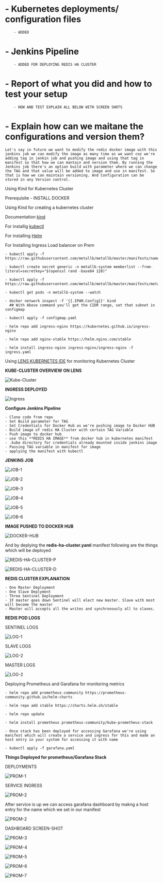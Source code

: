 # - Kubernetes deployments/ configuration files 
    
        - ADDED

# - Jenkins Pipeline

        - ADDED FOR DEPLOYING REDIS HA CLUSTER

# - Report of what you did and how to test your setup

        - HOW AND TEST EXPLAIN ALL BELOW WITH SCREEN SHOTS

# - Explain how can we maitane the configurations and version them?

`Let's say in future we want to modify the redis docker image with this jenkins job we can modify the image as many time as we want coz we're adding tag in jenkin job and pushing image and using that tag in manifest so that how we can mantain and version them. By running the Jenkins job there's an option build with parameter where we can change the TAG and that value will be added to image and use in manifest. So that is how we can maintain versioning. And Configuration can be stored in any Version control.`


Using Kind for Kubernetes Cluster

Prerequisite - INSTALL DOCKER 

Using Kind for creating a kubernetes cluster

Documentation [kind](https://kind.sigs.k8s.io/docs/user/quick-start/)

For installig [kubectl](https://kubernetes.io/docs/tasks/tools/)

For installing [Helm](https://helm.sh/docs/intro/install/)

For Installing Ingress Load balancer on Prem
   
    - kubectl apply -f https://raw.githubusercontent.com/metallb/metallb/master/manifests/namespace.yaml

    - kubectl create secret generic -n metallb-system memberlist --from-literal=secretkey="$(openssl rand -base64 128)" 

    - kubectl apply -f https://raw.githubusercontent.com/metallb/metallb/master/manifests/metallb.yaml

    - kubectl get pods -n metallb-system --watch

    - docker network inspect -f '{{.IPAM.Config}}' kind
      ## With Above command you'll get the CIDR range, set that subnet in configmap

    - kubectl apply -f configmap.yaml
 
    - helm repo add ingress-nginx https://kubernetes.github.io/ingress-nginx

    - helm repo add nginx-stable https://helm.nginx.com/stable

    - helm install ingress-nginx ingress-nginx/ingress-nginx -f ingress.yaml

Using [LENS KUBERNETES IDE](https://k8slens.dev/) for monitoring Kubernetes Cluster

**KUBE-CLUSTER OVERVIEW ON LENS**

![Kube-Cluster](https://github.com/Muhammad-Irfan324/redis-cluster/blob/master/Selection_250.png)

**INGRESS DEPLOYED**

![Ingress](https://github.com/Muhammad-Irfan324/redis-cluster/blob/master/Selection_251.png)


**Configure Jenkins Pipeline**

    - Clone code from repo
    - Set Build parameter for TAG 
    - Set Credentials for Docker Hub as we're pushing image to Docker HUB
    - Build image of redis HA Cluster with certain TAG Variable
    - Push image to docker hub
    - use this **REDIS HA IMAGE** from docker hub in kubernetes manifest
    - .kube directory for credentials already mounted inside jenkins image
    - Passing TAG variable in manifest for image
    - applying the manifest with kubectl 

**JENKINS JOB**

![JOB-1](https://github.com/Muhammad-Irfan324/redis-cluster/blob/master/Selection_252.png)

![JOB-2](https://github.com/Muhammad-Irfan324/redis-cluster/blob/master/Selection_253.png)

![JOB-3](https://github.com/Muhammad-Irfan324/redis-cluster/blob/master/Selection_254.png)

![JOB-4](https://github.com/Muhammad-Irfan324/redis-cluster/blob/master/Selection_255.png)

![JOB-5](https://github.com/Muhammad-Irfan324/redis-cluster/blob/master/Selection_259.png)

![JOB-6](https://github.com/Muhammad-Irfan324/redis-cluster/blob/master/Selection_258.png)


**IMAGE PUSHED TO DOCKER HUB**

![DOCKER-HUB](https://github.com/Muhammad-Irfan324/redis-cluster/blob/master/Selection_256.png)

And by deplying the **redis-ha-cluster.yaml** manifest following are the things which will be deployed

![REDIS-HA-CLUSTER-P](https://github.com/Muhammad-Irfan324/redis-cluster/blob/master/Selection_257.png)

![REDIS-HA-CLUSTER-D](https://github.com/Muhammad-Irfan324/redis-cluster/blob/master/Selection_260.png)

**REDIS CLUSTER EXPLANATION**

    - One Master Deployment
    - One Slave Deplyment
    - Three Sentinel Deployment
    - IF master goes down Sentinel will elect new master. Slave with most will become the master
    - Master will accepts all the writes and synchronously all to slaves.

**REDIS POD LOGS**

SENTINEL LOGS

![LOG-1](https://github.com/Muhammad-Irfan324/redis-cluster/blob/master/Selection_261.png)

SLAVE LOGS

![LOG-2](https://github.com/Muhammad-Irfan324/redis-cluster/blob/master/Selection_263.png)

MASTER LOGS

![LOG-2](https://github.com/Muhammad-Irfan324/redis-cluster/blob/master/Selection_264.png)


Deploying Prometheus and Garafana for monitoring metrics

    - helm repo add prometheus-community https://prometheus-community.github.io/helm-charts
    
    - helm repo add stable https://charts.helm.sh/stable 

    - helm repo update

    - helm install prometheus prometheus-community/kube-prometheus-stack

    - Once stack has been deployed for accessing Garafana we're using manifest which will create a service and ingress for this and made an host entry in your system for accessing it with name 
  
    - kubectl apply -f garafana.yaml
  
**Things Deployed for prometheus/Garafana Stack**

DEPLOYMENTS 

![PROM-1](https://github.com/Muhammad-Irfan324/redis-cluster/blob/master/Selection_265.png)

SERVICE INGRESS

![PROM-2](https://github.com/Muhammad-Irfan324/redis-cluster/blob/master/Selection_266.png)

After service is up we can access garafana dashboard by makng a host entry for the name which we set in our manifest 

![PROM-2](https://github.com/Muhammad-Irfan324/redis-cluster/blob/master/Selection_268.png)

DASHBOARD SCREEN-SHOT

![PROM-3](https://github.com/Muhammad-Irfan324/redis-cluster/blob/master/Selection_269.png)

![PROM-4](https://github.com/Muhammad-Irfan324/redis-cluster/blob/master/Selection_270.png)

![PROM-5](https://github.com/Muhammad-Irfan324/redis-cluster/blob/master/Selection_271.png)

![PROM-6](https://github.com/Muhammad-Irfan324/redis-cluster/blob/master/Selection_272.png)

![PROM-7](https://github.com/Muhammad-Irfan324/redis-cluster/blob/master/Selection_273.png)







